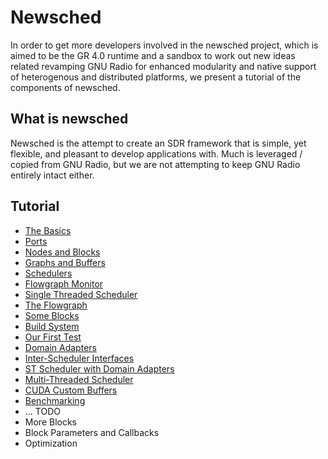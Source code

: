 # Newsched

In order to get more developers involved in the newsched project, which is aimed to be the GR 4.0 runtime and a sandbox to work out new ideas related revamping GNU Radio for enhanced modularity and native support of heterogenous and distributed platforms, we present a tutorial of the components of newsched.

## What is newsched

Newsched is the attempt to create an SDR framework that is simple, yet flexible, and pleasant to develop applications with.  Much is leveraged / copied from GNU Radio, but we are not attempting to keep GNU Radio entirely intact either.

## Tutorial

- [The Basics](02_Basics)
- [Ports](03_Ports)
- [Nodes and Blocks](04_NodesBlocks)
- [Graphs and Buffers](05_GraphsBuffers)
- [Schedulers](06_Schedulers)
- [Flowgraph Monitor](07_FlowgraphMonitor)
- [Single Threaded Scheduler](08_STScheduler)
- [The Flowgraph](09_Flowgraph)
- [Some Blocks](10_SomeBlocks)
- [Build System](11_BuildSystem)
- [Our First Test](12_FirstTest)
- [Domain Adapters](13_DomainAdapters)
- [Inter-Scheduler Interfaces](14_InterSchedulerInterfaces)
- [ST Scheduler with Domain Adapters](15_STSchedWithDA)
- [Multi-Threaded Scheduler](16_MTScheduler)
- [CUDA Custom Buffers](17_CudaCustomBuffers)
- [Benchmarking](18_Benchmarking)
- ... TODO
- More Blocks
- Block Parameters and Callbacks
- Optimization